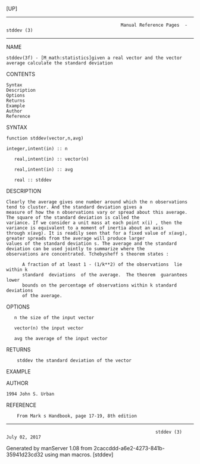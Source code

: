 [UP]

-----------------------------------------------------------------------------------------------------------------------------------
                                               Manual Reference Pages  - stddev (3)
-----------------------------------------------------------------------------------------------------------------------------------
                                                                 
NAME

    stddev(3f) - [M_math:statistics]given a real vector and the vector average calculate the standard deviation

CONTENTS

    Syntax
    Description
    Options
    Returns
    Example
    Author
    Reference

SYNTAX

    function stddev(vector,n,avg)

    integer,intent(in) :: n

       real,intent(in) :: vector(n)

       real,intent(in) :: avg

       real :: stddev

DESCRIPTION

    Clearly the average gives one number around which the n observations tend to cluster. And the standard deviation gives a
    measure of how the n observations vary or spread about this average. The square of the standard deviation is called the
    variance. If we consider a unit mass at each point x(i) , then the variance is equivalent to a moment of inertia about an axis
    through x(avg). It is readily seen that for a fixed value of x(avg), greater spreads from the average will produce larger
    values of the standard deviation s. The average and the standard deviation can be used jointly to summarize where the
    observations are concentrated. Tchebysheff s theorem states :

          A fraction of at least 1 - (1/k**2) of the observations  lie within k
          standard  deviations  of the average.  The theorem  guarantees  lower
          bounds on the percentage of observations within k standard deviations
          of the average.

OPTIONS

       n the size of the input vector

       vector(n) the input vector

       avg the average of the input vector

RETURNS

        stddev the standard deviation of the vector

EXAMPLE

AUTHOR

    1994 John S. Urban

REFERENCE

        From Mark s Handbook, page 17-19, 8th edition

-----------------------------------------------------------------------------------------------------------------------------------

                                                            stddev (3)                                                July 02, 2017

Generated by manServer 1.08 from 2caccddd-a6e2-4273-841b-35941d23cd32 using man macros.
                                                             [stddev]
